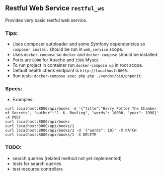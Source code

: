 ## Restful Web Service `restful_ws`

Provides very basic restful web service.

### Tips:
 - Uses composer autoloader and some Symfony dependencies so `composer install` should be run in `web_service` scope.
 - Uses `docker-compose` so `docker` and `docker-compose` should be installed.
 - Ports are `8000` for Apache and `3306` Mysql.
 - To run project in container run `docker-compose up` in root scope.
 - Default health check endpoint is `http://localhost:8000`.
 - Run tests: `docker-compose exec php php ./vendor/bin/phpunit`.

### Specs:
 - Examples:
 ```
 curl localhost:8000/api/books -d '{"title":"Harry Potter The Chamber of Secrets", "author":"J. K. Rowling", "words": 10000, "year": 1998}' -X POST
 curl localhost:8000/api/books
 curl localhost:8000/api/books/1
 curl localhost:8000/api/books/1 -d '{"words": 10}' -X PATCH
 curl localhost:8000/api/books/1 -X DELETE
 ```
 
 ### TODO:
 - search queries (related method not yet implemented)
 - tests for search queries
 - test resource controllers
 
